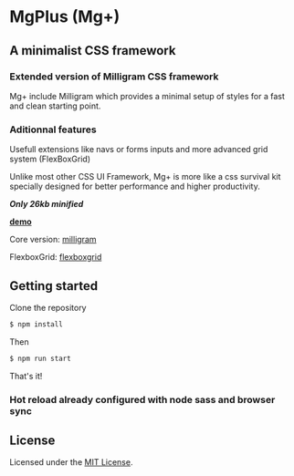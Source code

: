 
# MgPlus (Mg+)

## A minimalist CSS framework

### Extended version of Milligram CSS framework

Mg+ include Milligram which provides a minimal setup of styles for a fast and clean starting point.

### Aditionnal features

Usefull extensions like navs or forms inputs and more advanced grid system (FlexBoxGrid)

Unlike most other CSS UI Framework, Mg+ is more like a css survival kit specially designed for better performance and higher productivity.

**_Only 26kb minified_**

**[demo](https://medevod.github.io/mgplus/)**

Core version:
[milligram](https://github.com/milligram/milligram)

FlexboxGrid:
[flexboxgrid](https://github.com/godban/flex-box-grid)

## Getting started

Clone the repository

```sh
$ npm install
```

Then

```sh
$ npm run start
```

That's it!

### Hot reload already configured with node sass and browser sync

## License

Licensed under the [MIT License](http://medevod.mit-license.org).
